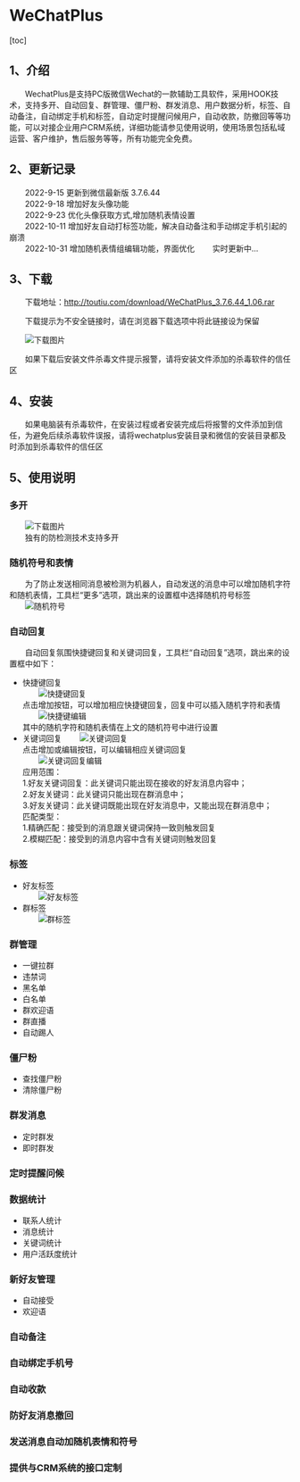 
# WeChatPlus  
[toc]  

## 1、介绍  
&emsp;&emsp;WechatPlus是支持PC版微信Wechat的一款辅助工具软件，采用HOOK技术，支持多开、自动回复、群管理、僵尸粉、群发消息、用户数据分析，标签、自动备注，自动绑定手机和标签，自动定时提醒问候用户，自动收款，防撤回等等功能，可以对接企业用户CRM系统，详细功能请参见使用说明，使用场景包括私域运营、客户维护，售后服务等等，所有功能完全免费。
## 2、更新记录  
&emsp;&emsp;2022-9-15 更新到微信最新版 3.7.6.44  
&emsp;&emsp;2022-9-18 增加好友头像功能  
&emsp;&emsp;2022-9-23 优化头像获取方式,增加随机表情设置  
&emsp;&emsp;2022-10-11 增加好友自动打标签功能，解决自动备注和手动绑定手机引起的崩溃  
&emsp;&emsp;2022-10-31 增加随机表情组编辑功能，界面优化
&emsp;&emsp;实时更新中...
## 3、下载  

&emsp;&emsp;下载地址：http://toutiu.com/download/WeChatPlus_3.7.6.44_1.06.rar  

&emsp;&emsp;下载提示为不安全链接时，请在浏览器下载选项中将此链接设为保留 

&emsp;&emsp;![下载图片](images/download.png)  

&emsp;&emsp;如果下载后安装文件杀毒文件提示报警，请将安装文件添加的杀毒软件的信任区  
## 4、安装  
&emsp;&emsp;如果电脑装有杀毒软件，在安装过程或者安装完成后将报警的文件添加到信任，为避免后续杀毒软件误报，请将wechatplus安装目录和微信的安装目录都及时添加到杀毒软件的信任区    

## 5、使用说明   
### 多开  
&emsp;&emsp;![下载图片](images/plus.png)  
&emsp;&emsp;独有的防检测技术支持多开  
### 随机符号和表情
&emsp;&emsp;为了防止发送相同消息被检测为机器人，自动发送的消息中可以增加随机字符和随机表情，工具栏“更多”选项，跳出来的设置框中选择随机符号标签  
&emsp;&emsp;![随机符号](images/rand.png)  
### 自动回复  
&emsp;&emsp;自动回复氛围快捷键回复和关键词回复，工具栏“自动回复”选项，跳出来的设置框中如下：
+    快捷键回复  
&emsp;&emsp;![快捷键回复](images/shortcut.png)  
点击增加按钮，可以增加相应快捷键回复，回复中可以插入随机字符和表情  
&emsp;&emsp;![快捷键编辑](images/shortcutedit.png)  
其中的随机字符和随机表情在上文的随机符号中进行设置
+    关键词回复
&emsp;&emsp;![关键词回复](images/kwreply.png)  
点击增加或编辑按钮，可以编辑相应关键词回复  
&emsp;&emsp;![关键词回复编辑](images/kwreplyedit.png)  
应用范围：  
1.好友关键词回复：此关键词只能出现在接收的好友消息内容中；  
2.好友关键词：此关键词只能出现在群消息中；  
3.好友关键词：此关键词既能出现在好友消息中，又能出现在群消息中；  
匹配类型：  
1.精确匹配：接受到的消息跟关键词保持一致则触发回复  
2.模糊匹配：接受到的消息内容中含有关键词则触发回复  
### 标签  
+    好友标签  
&emsp;&emsp;![好友标签](images/frdflag.png)  
+    群标签  
&emsp;&emsp;![群标签](images/groupflag.png)  
### 群管理  
+    一键拉群  
+    违禁词  
+    黑名单  
+    白名单  
+    群欢迎语  
+    群直播  
+    自动踢人  

### 僵尸粉  
+    查找僵尸粉
+    清除僵尸粉
### 群发消息
+    定时群发  
+    即时群发  
### 定时提醒问候
### 数据统计  
+    联系人统计
+    消息统计
+    关键词统计
+    用户活跃度统计
### 新好友管理
+    自动接受
+    欢迎语
### 自动备注
### 自动绑定手机号
### 自动收款
### 防好友消息撤回
### 发送消息自动加随机表情和符号
### 提供与CRM系统的接口定制


